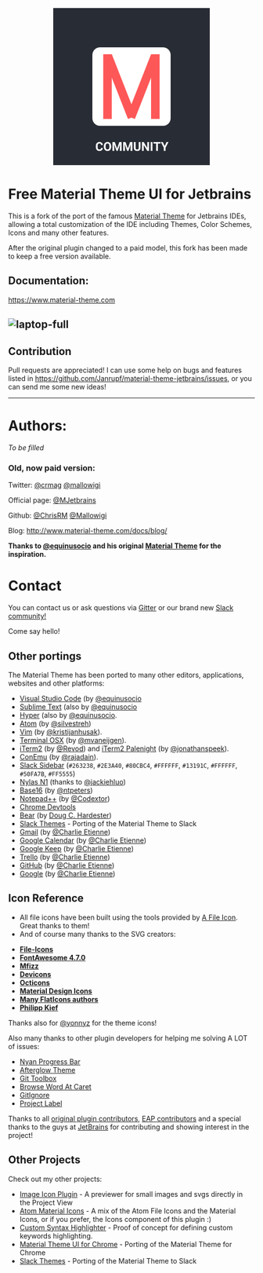 <div align="center">
  <a href="https://www.material-theme.com">
<img src="logo.svg" width="320" height="320" alt="logo"></img>
</a>
</div>

# Free Material Theme UI for Jetbrains

This is a fork of the port of the famous [Material Theme](https://github.com/equinusocio/vsc-material-theme) for
Jetbrains IDEs, allowing a total customization of the IDE including Themes, Color Schemes, Icons and
many other features.

After the original plugin changed to a paid model, this fork has been made to keep a free version available.

## Documentation:
<https://www.material-theme.com>

![laptop-full](laptop-full.png)
--------------------

## Contribution

Pull requests are appreciated! I can use some help on bugs and features listed in 
<https://github.com/Janrupf/material-theme-jetbrains/issues>, or you can send me some new ideas!

--------------------

# Authors:

_To be filled_
 
### Old, now paid version:

Twitter: [@crmag](https://twitter.com/crmag)
[@mallowigi](https://twitter.com/mallowigi)

Official page: [@MJetbrains](https://twitter.com/MJetbrains)

Github: [@ChrisRM](https://github.com/chrisrm) [@Mallowigi](https://github.com/mallowigi)

Blog: <http://www.material-theme.com/docs/blog/>

**Thanks to [@equinusocio](https://github.com/equinusocio) and his original [Material Theme](https://github.com/equinusocio/vsc-material-theme) for the inspiration.**

# Contact
You can contact us or ask questions via [Gitter](https://gitter.im/Material-Theme-Jetbrains/Lobby#) or our brand new
[Slack community!](https://join.slack.com/t/material-theme-ui/shared_invite/zt-4w78iblt-cHXYRYERpuGNbD~TqsD8rg)

Come say hello!

## Other portings

The Material Theme has been ported to many other editors, applications, websites and other platforms:
- [Visual Studio Code](https://github.com/equinusocio/vsc-material-theme/) (by [@equinusocio](https://github.com/equinusocio)
- [Sublime Text](https://github.com/equinusocio/material-theme/) (also by [@equinusocio](https://github.com/equinusocio)
- [Hyper](https://github.com/equinusocio/hyper-material-theme) (also by [@equinusocio](https://github.com/equinusocio).
- [Atom](https://github.com/silvestreh/atom-material-ui) (by [@silvestreh](https://github.com/silvestreh))
- [Vim](https://github.com/kristijanhusak/vim-hybrid-material) (by [@kristijanhusak](https://github.com/kristijanhusak)).
- [Terminal OSX](https://gist.github.com/mvaneijgen/4c56701215847dd5ddcf) (by [@mvaneijgen](https://github.com/mvaneijgen)).
- [iTerm2](https://gist.github.com/Revod/3f3115f8d4b90fc986fd4b61441c2567) (by [@Revod](https://github.com/Revod)) and [iTerm2 Palenight](https://github.com/JonathanSpeek/palenight-iterm2) (by [@jonathanspeek](https://github.com/jonathanspeek)).
- [ConEmu](https://gist.github.com/rajadain/b306b2ba71bd58a1df41) (by [@rajadain](https://github.com/rajadain)).
- [Slack Sidebar](https://slack.com/) (`#263238`, `#2E3A40`, `#80CBC4`, `#FFFFFF`, `#13191C`, `#FFFFFF`, `#50FA7B`, `#FF5555`)
- [Nylas N1](https://github.com/jackiehluo/n1-material) (thanks to [@jackiehluo](https://github.com/jackiehluo))
- [Base16](https://github.com/ntpeters/base16-materialtheme-scheme) (by [@ntpeters](https://github.com/ntpeters))
- [Notepad++](https://github.com/Codextor/npp-material-theme) (by [@Codextor](https://github.com/Codextor))
- [Chrome Devtools](https://chrome.google.com/webstore/detail/material-devtools-theme-c/jmefikbdhgocdjeejjnnepgnfkkbpgjo)
- [Bear](https://github.com/r3volution11/material-theme-bear-notes) (by [Doug C. Hardester](https://github.com/r3volution11))
- [Slack Themes](https://github.com/mallowigi/slack-themes) - Porting of the Material Theme to Slack
- [Gmail](https://userstyles.org/styles/174257/material-dark-gmail) (by [@Charlie Etienne](https://github.com/CharlieEtienne))
- [Google Calendar](https://userstyles.org/styles/174228/material-dark-google-calendar) (by [@Charlie Etienne](https://github.com/CharlieEtienne))
- [Google Keep](https://userstyles.org/styles/174291/material-dark-google-keep) (by [@Charlie Etienne](https://github.com/CharlieEtienne))
- [Trello](https://userstyles.org/styles/167605/material-dark-trello) (by [@Charlie Etienne](https://github.com/CharlieEtienne))
- [GitHub](https://github.com/CharlieEtienne/material-github) (by [@Charlie Etienne](https://github.com/CharlieEtienne))
- [Google](https://github.com/CharlieEtienne/material-google) (by [@Charlie Etienne](https://github.com/CharlieEtienne))

## Icon Reference

- All file icons have been built using the tools provided by [A File Icon](https://github.com/SublimeText/AFileIcon). Great thanks to them!
- And of course many thanks to the SVG creators:
* [**File-Icons**](https://github.com/file-icons/source/blob/master/charmap.md) 
* [**FontAwesome 4.7.0**](http://fontawesome.io/cheatsheet/)
* [**Mfizz**](https://github.com/file-icons/MFixx/blob/master/charmap.md)
* [**Devicons**](https://github.com/file-icons/DevOpicons/blob/master/charmap.md)
* [**Octicons**](https://octicons.github.com)
* [**Material Design Icons**](https://materialdesignicons.com/)
* [**Many FlatIcons authors**](https://www.flaticon.com/)
* [**Philipp Kief**](https://github.com/PKief/vscode-material-icon-theme)

Thanks also for [@yonnyz](https://twitter.com/yonnyz) for the theme icons!

Also many thanks to other plugin developers for helping me solving A LOT of issues:
* [Nyan Progress Bar](https://plugins.jetbrains.com/plugin/8575-nyan-progress-bar)
* [Afterglow Theme](https://plugins.jetbrains.com/plugin/8066-afterglow-theme)
* [Git Toolbox](https://plugins.jetbrains.com/plugin/7499-gittoolbox)
* [Browse Word At Caret](https://plugins.jetbrains.com/plugin/201-browsewordatcaret)
* [GitIgnore](https://github.com/hsz/idea-gitignore)
* [Project Label](https://github.com/drinchev/project-label)

Thanks to all [original plugin contributors](https://github.com/ChrisRM/material-theme-jetbrains/graphs/contributors), 
[EAP contributors](https://github.com/mallowigi/material-theme-jetbrains-docs/graphs/contributors)
and a special thanks to the guys at [JetBrains](https://www.jetbrains.com/) for contributing and showing interest in the project!

## Other Projects

Check out my other projects:
- [Image Icon Plugin](https://plugins.jetbrains.com/plugin/11096-image-icon-viewer) - A previewer for small images and svgs directly in the Project View
- [Atom Material Icons](https://plugins.jetbrains.com/plugin/10044-atom-material-icons) - A mix of the Atom File Icons and the Material Icons, or if you prefer, the Icons component of this plugin :)
- [Custom Syntax Highlighter](https://github.com/mallowigi/Custom-Syntax-Highlighter) - Proof of concept for defining custom keywords highlighting.
- [Material Theme UI for Chrome](https://chrome.google.com/webstore/detail/material-devtools-theme-c/jmefikbdhgocdjeejjnnepgnfkkbpgjo) - Porting of the Material Theme for Chrome
- [Slack Themes](https://github.com/mallowigi/slack-themes) - Porting of the Material Theme to Slack

